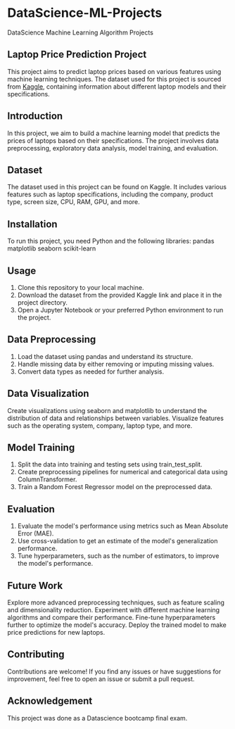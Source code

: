 # DataScience-ML-Projects
DataScience Machine Learning Algorithm Projects

## Laptop Price Prediction Project
This project aims to predict laptop prices based on various features using machine learning techniques. The dataset used for this project is sourced from [Kaggle](https://www.kaggle.com/datasets/muhammetvarl/laptop-price), containing information about different laptop models and their specifications.

## Introduction
In this project, we aim to build a machine learning model that predicts the prices of laptops based on their specifications. The project involves data preprocessing, exploratory data analysis, model training, and evaluation.

## Dataset
The dataset used in this project can be found on Kaggle. It includes various features such as laptop specifications, including the company, product type, screen size, CPU, RAM, GPU, and more.

## Installation
To run this project, you need Python and the following libraries:
pandas
matplotlib
seaborn
scikit-learn

## Usage
1. Clone this repository to your local machine.
2. Download the dataset from the provided Kaggle link and place it in the project directory.
3. Open a Jupyter Notebook or your preferred Python environment to run the project.

## Data Preprocessing
1. Load the dataset using pandas and understand its structure.
2. Handle missing data by either removing or imputing missing values.
3. Convert data types as needed for further analysis.

## Data Visualization
Create visualizations using seaborn and matplotlib to understand the distribution of data and relationships between variables.
Visualize features such as the operating system, company, laptop type, and more.

## Model Training
1. Split the data into training and testing sets using train_test_split.
2. Create preprocessing pipelines for numerical and categorical data using ColumnTransformer.
3. Train a Random Forest Regressor model on the preprocessed data.
   
## Evaluation
1. Evaluate the model's performance using metrics such as Mean Absolute Error (MAE).
2. Use cross-validation to get an estimate of the model's generalization performance.
3. Tune hyperparameters, such as the number of estimators, to improve the model's performance.

## Future Work
Explore more advanced preprocessing techniques, such as feature scaling and dimensionality reduction.
Experiment with different machine learning algorithms and compare their performance.
Fine-tune hyperparameters further to optimize the model's accuracy.
Deploy the trained model to make price predictions for new laptops.

## Contributing
Contributions are welcome! If you find any issues or have suggestions for improvement, feel free to open an issue or submit a pull request.

## Acknowledgement
This project was done as a Datascience bootcamp final exam.
